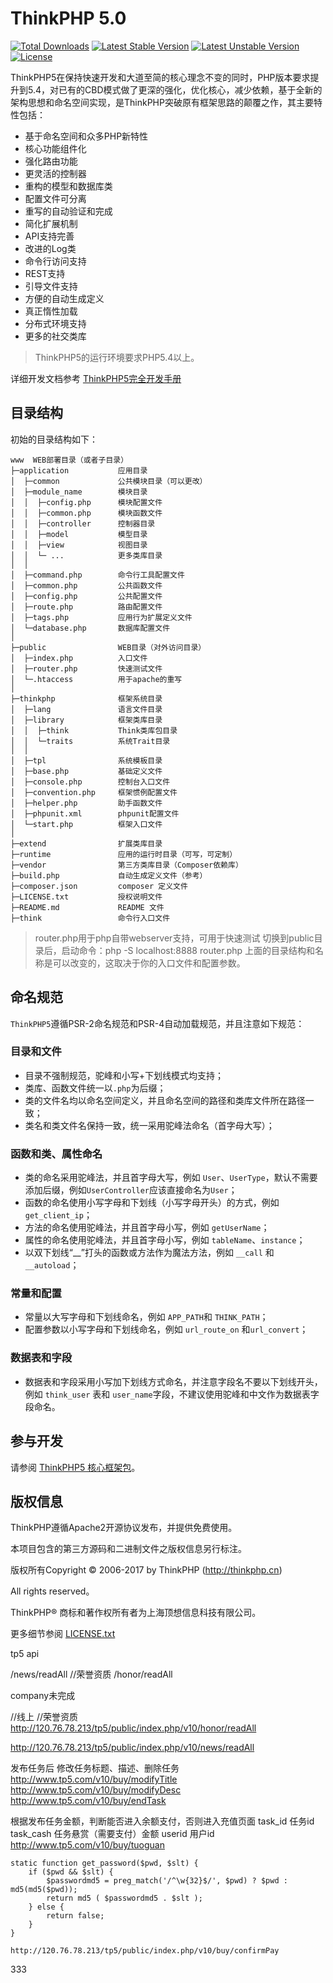 ThinkPHP 5.0
===============

[![Total Downloads](https://poser.pugx.org/topthink/think/downloads)](https://packagist.org/packages/topthink/think)
[![Latest Stable Version](https://poser.pugx.org/topthink/think/v/stable)](https://packagist.org/packages/topthink/think)
[![Latest Unstable Version](https://poser.pugx.org/topthink/think/v/unstable)](https://packagist.org/packages/topthink/think)
[![License](https://poser.pugx.org/topthink/think/license)](https://packagist.org/packages/topthink/think)

ThinkPHP5在保持快速开发和大道至简的核心理念不变的同时，PHP版本要求提升到5.4，对已有的CBD模式做了更深的强化，优化核心，减少依赖，基于全新的架构思想和命名空间实现，是ThinkPHP突破原有框架思路的颠覆之作，其主要特性包括：

 + 基于命名空间和众多PHP新特性
 + 核心功能组件化
 + 强化路由功能
 + 更灵活的控制器
 + 重构的模型和数据库类
 + 配置文件可分离
 + 重写的自动验证和完成
 + 简化扩展机制
 + API支持完善
 + 改进的Log类
 + 命令行访问支持
 + REST支持
 + 引导文件支持
 + 方便的自动生成定义
 + 真正惰性加载
 + 分布式环境支持
 + 更多的社交类库

> ThinkPHP5的运行环境要求PHP5.4以上。

详细开发文档参考 [ThinkPHP5完全开发手册](http://www.kancloud.cn/manual/thinkphp5)

## 目录结构

初始的目录结构如下：

~~~
www  WEB部署目录（或者子目录）
├─application           应用目录
│  ├─common             公共模块目录（可以更改）
│  ├─module_name        模块目录
│  │  ├─config.php      模块配置文件
│  │  ├─common.php      模块函数文件
│  │  ├─controller      控制器目录
│  │  ├─model           模型目录
│  │  ├─view            视图目录
│  │  └─ ...            更多类库目录
│  │
│  ├─command.php        命令行工具配置文件
│  ├─common.php         公共函数文件
│  ├─config.php         公共配置文件
│  ├─route.php          路由配置文件
│  ├─tags.php           应用行为扩展定义文件
│  └─database.php       数据库配置文件
│
├─public                WEB目录（对外访问目录）
│  ├─index.php          入口文件
│  ├─router.php         快速测试文件
│  └─.htaccess          用于apache的重写
│
├─thinkphp              框架系统目录
│  ├─lang               语言文件目录
│  ├─library            框架类库目录
│  │  ├─think           Think类库包目录
│  │  └─traits          系统Trait目录
│  │
│  ├─tpl                系统模板目录
│  ├─base.php           基础定义文件
│  ├─console.php        控制台入口文件
│  ├─convention.php     框架惯例配置文件
│  ├─helper.php         助手函数文件
│  ├─phpunit.xml        phpunit配置文件
│  └─start.php          框架入口文件
│
├─extend                扩展类库目录
├─runtime               应用的运行时目录（可写，可定制）
├─vendor                第三方类库目录（Composer依赖库）
├─build.php             自动生成定义文件（参考）
├─composer.json         composer 定义文件
├─LICENSE.txt           授权说明文件
├─README.md             README 文件
├─think                 命令行入口文件
~~~

> router.php用于php自带webserver支持，可用于快速测试
> 切换到public目录后，启动命令：php -S localhost:8888  router.php
> 上面的目录结构和名称是可以改变的，这取决于你的入口文件和配置参数。

## 命名规范

`ThinkPHP5`遵循PSR-2命名规范和PSR-4自动加载规范，并且注意如下规范：

### 目录和文件

*   目录不强制规范，驼峰和小写+下划线模式均支持；
*   类库、函数文件统一以`.php`为后缀；
*   类的文件名均以命名空间定义，并且命名空间的路径和类库文件所在路径一致；
*   类名和类文件名保持一致，统一采用驼峰法命名（首字母大写）；

### 函数和类、属性命名
*   类的命名采用驼峰法，并且首字母大写，例如 `User`、`UserType`，默认不需要添加后缀，例如`UserController`应该直接命名为`User`；
*   函数的命名使用小写字母和下划线（小写字母开头）的方式，例如 `get_client_ip`；
*   方法的命名使用驼峰法，并且首字母小写，例如 `getUserName`；
*   属性的命名使用驼峰法，并且首字母小写，例如 `tableName`、`instance`；
*   以双下划线“__”打头的函数或方法作为魔法方法，例如 `__call` 和 `__autoload`；

### 常量和配置
*   常量以大写字母和下划线命名，例如 `APP_PATH`和 `THINK_PATH`；
*   配置参数以小写字母和下划线命名，例如 `url_route_on` 和`url_convert`；

### 数据表和字段
*   数据表和字段采用小写加下划线方式命名，并注意字段名不要以下划线开头，例如 `think_user` 表和 `user_name`字段，不建议使用驼峰和中文作为数据表字段命名。

## 参与开发
请参阅 [ThinkPHP5 核心框架包](https://github.com/top-think/framework)。

## 版权信息

ThinkPHP遵循Apache2开源协议发布，并提供免费使用。

本项目包含的第三方源码和二进制文件之版权信息另行标注。

版权所有Copyright © 2006-2017 by ThinkPHP (http://thinkphp.cn)

All rights reserved。

ThinkPHP® 商标和著作权所有者为上海顶想信息科技有限公司。

更多细节参阅 [LICENSE.txt](LICENSE.txt)


tp5 api

/news/readAll
//荣誉资质
/honor/readAll

company未完成

//线上
//荣誉资质
http://120.76.78.213/tp5/public/index.php/v10/honor/readAll

http://120.76.78.213/tp5/public/index.php/v10/news/readAll


发布任务后
修改任务标题、描述、删除任务
http://www.tp5.com/v10/buy/modifyTitle
http://www.tp5.com/v10/buy/modifyDesc
http://www.tp5.com/v10/buy/endTask

根据发布任务金额，判断能否进入余额支付，否则进入充值页面
task_id   任务id
task_cash   任务悬赏（需要支付）金额
userid    用户id
http://www.tp5.com/v10/buy/tuoguan



	static function get_password($pwd, $slt) {
		if ($pwd && $slt) {
			$passwordmd5 = preg_match('/^\w{32}$/', $pwd) ? $pwd : md5(md5($pwd));
			return md5 ( $passwordmd5 . $slt );
		} else {
			return false;
		}
	}

	http://120.76.78.213/tp5/public/index.php/v10/buy/confirmPay
333